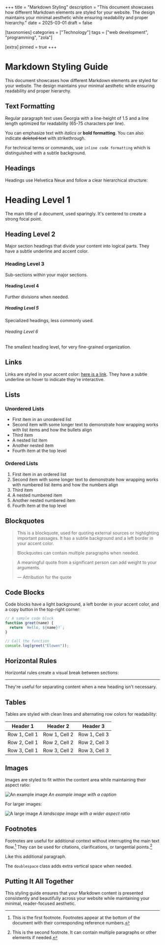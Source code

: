 +++
title = "Markdown Styling"
description = "This document showcases how different Markdown elements are styled for your website. The design maintains your minimal aesthetic while ensuring readability and proper hierarchy."
date = 2025-03-01
draft = false

[taxonomies]
categories = ["Technology"]
tags = ["web development", "programming", "zola"]

[extra]
pinned = true
+++

# Markdown Styling Guide

This document showcases how different Markdown elements are styled for your website. The design maintains your minimal aesthetic while ensuring readability and proper hierarchy.

## Text Formatting

Regular paragraph text uses Georgia with a line-height of 1.5 and a line length optimized for readability (65-75 characters per line).

You can emphasize text with _italics_ or **bold formatting**. You can also indicate ~~deleted text~~ with strikethrough.

For technical terms or commands, use `inline code formatting` which is distinguished with a subtle background.

## Headings

Headings use Helvetica Neue and follow a clear hierarchical structure:

# Heading Level 1

The main title of a document, used sparingly. It's centered to create a strong focal point.

## Heading Level 2

Major section headings that divide your content into logical parts. They have a subtle underline and accent color.

### Heading Level 3

Sub-sections within your major sections.

#### Heading Level 4

Further divisions when needed.

##### Heading Level 5

Specialized headings, less commonly used.

###### Heading Level 6

The smallest heading level, for very fine-grained organization.

## Links

Links are styled in your accent color: [here is a link](http://example.com). They have a subtle underline on hover to indicate they're interactive.

## Lists

### Unordered Lists

- First item in an unordered list
- Second item with some longer text to demonstrate how wrapping works with list items and how the bullets align
- Third item
- A nested list item
- Another nested item
- Fourth item at the top level

### Ordered Lists

1. First item in an ordered list
2. Second item with some longer text to demonstrate how wrapping works with numbered list items and how the numbers align
3. Third item
4. A nested numbered item
5. Another nested numbered item
6. Fourth item at the top level

## Blockquotes

> This is a blockquote, used for quoting external sources or highlighting important passages. It has a subtle background and a left border in your accent color.
>
> Blockquotes can contain multiple paragraphs when needed.

> A meaningful quote from a significant person can add weight to your arguments.
>
> — Attribution for the quote

## Code Blocks

Code blocks have a light background, a left border in your accent color, and a copy button in the top-right corner:

```javascript
// A sample code block
function greet(name) {
  return `Hello, ${name}!`;
}

// Call the function
console.log(greet("Elowen"));
```

## Horizontal Rules

Horizontal rules create a visual break between sections:

---

They're useful for separating content when a new heading isn't necessary.

## Tables

Tables are styled with clean lines and alternating row colors for readability:

| Header 1      | Header 2      | Header 3      |
| ------------- | ------------- | ------------- |
| Row 1, Cell 1 | Row 1, Cell 2 | Row 1, Cell 3 |
| Row 2, Cell 1 | Row 2, Cell 2 | Row 2, Cell 3 |
| Row 3, Cell 1 | Row 3, Cell 2 | Row 3, Cell 3 |

## Images

Images are styled to fit within the content area while maintaining their aspect ratio:

![An example image](https://plchldr.co/i/480x360?bg=EB6361)
_An example image with a caption_

For larger images:

![A large image](https://plchldr.co/i/1280x720?bg=3D8EB9)
_A landscape image with a wider aspect ratio_

## Footnotes

Footnotes are useful for additional context without interrupting the main text flow.[^1] They can be used for citations, clarifications, or tangential points.[^2]

[^1]: This is the first footnote. Footnotes appear at the bottom of the document with their corresponding reference numbers.
[^2]: This is the second footnote. It can contain multiple paragraphs or other elements if needed.

Like this additional paragraph.

The `doublespace` class adds extra vertical space when needed.

## Putting It All Together

This styling guide ensures that your Markdown content is presented consistently and beautifully across your website while maintaining your minimal, reader-focused aesthetic.
